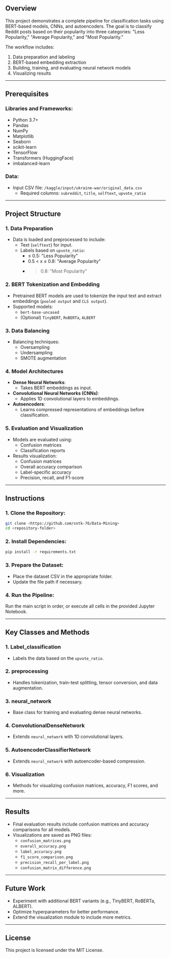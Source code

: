 ## Overview
This project demonstrates a complete pipeline for classification tasks using BERT-based models, CNNs, and autoencoders. The goal is to classify Reddit posts based on their popularity into three categories: "Less Popularity," "Average Popularity," and "Most Popularity." 

The workflow includes:
1. Data preparation and labeling
2. BERT-based embedding extraction
3. Building, training, and evaluating neural network models
4. Visualizing results

---

## Prerequisites

### Libraries and Frameworks:
- Python 3.7+
- Pandas
- NumPy
- Matplotlib
- Seaborn
- scikit-learn
- TensorFlow
- Transformers (HuggingFace)
- imbalanced-learn

### Data:
- Input CSV file: `/kaggle/input/ukraine-war/original_data.csv`
  - Required columns: `subreddit`, `title`, `selftext`, `upvote_ratio`

---

## Project Structure

### 1. **Data Preparation**
- Data is loaded and preprocessed to include:
  - Text (`selftext`) for input.
  - Labels based on `upvote_ratio`:
    - ≤ 0.5: "Less Popularity"
    - 0.5 < x ≤ 0.8: "Average Popularity"
    - > 0.8: "Most Popularity"

### 2. **BERT Tokenization and Embedding**
- Pretrained BERT models are used to tokenize the input text and extract embeddings (`pooled output` and `CLS output`).
- Supported models:
  - `bert-base-uncased`
  - (Optional) `TinyBERT`, `RoBERTa`, `ALBERT`

### 3. **Data Balancing**
- Balancing techniques:
  - Oversampling
  - Undersampling
  - SMOTE augmentation

### 4. **Model Architectures**
- **Dense Neural Networks**:
  - Takes BERT embeddings as input.
- **Convolutional Neural Networks (CNNs)**:
  - Applies 1D convolutional layers to embeddings.
- **Autoencoders**:
  - Learns compressed representations of embeddings before classification.

### 5. **Evaluation and Visualization**
- Models are evaluated using:
  - Confusion matrices
  - Classification reports
- Results visualization:
  - Confusion matrices
  - Overall accuracy comparison
  - Label-specific accuracy
  - Precision, recall, and F1-score

---

## Instructions

### 1. Clone the Repository:
```bash
git clone <https://github.com/sntk-76/Data-Mining>
cd <repository-folder>
```

### 2. Install Dependencies:
```bash
pip install -r requirements.txt
```

### 3. Prepare the Dataset:
- Place the dataset CSV in the appropriate folder.
- Update the file path if necessary.

### 4. Run the Pipeline:
Run the main script in order, or execute all cells in the provided Jupyter Notebook.

---

## Key Classes and Methods

### 1. **Label_classification**
- Labels the data based on the `upvote_ratio`.

### 2. **preprocessing**
- Handles tokenization, train-test splitting, tensor conversion, and data augmentation.

### 3. **neural_network**
- Base class for training and evaluating dense neural networks.

### 4. **ConvolutionalDenseNetwork**
- Extends `neural_network` with 1D convolutional layers.

### 5. **AutoencoderClassifierNetwork**
- Extends `neural_network` with autoencoder-based compression.

### 6. **Visualization**
- Methods for visualizing confusion matrices, accuracy, F1 scores, and more.

---

## Results
- Final evaluation results include confusion matrices and accuracy comparisons for all models.
- Visualizations are saved as PNG files:
  - `confusion_matrices.png`
  - `overall_accuracy.png`
  - `label_accuracy.png`
  - `f1_score_comparison.png`
  - `precision_recall_per_label.png`
  - `confusion_matrix_difference.png`

---

## Future Work
- Experiment with additional BERT variants (e.g., TinyBERT, RoBERTa, ALBERT).
- Optimize hyperparameters for better performance.
- Extend the visualization module to include more metrics.

---

## License
This project is licensed under the MIT License.
